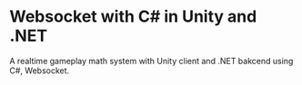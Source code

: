 # Websocket with C# in Unity and .NET
A realtime gameplay math system with Unity client and .NET bakcend using C#, Websocket.
